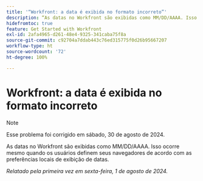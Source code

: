 ```yaml
---
title: '“Workfront: a data é exibida no formato incorreto”'
description: “As datas no Workfront são exibidas como MM/DD/AAAA. Isso ocorre mesmo quando usuários configuram seus navegadores de acordo com as preferências locais de exibição de datas.”
hidefromtoc: true
feature: Get Started with Workfront
exl-id: 2afa4965-d261-48e4-9325-341caba75f8a
source-git-commit: c92704a7ddab443c76ed315775f0d26b95667207
workflow-type: ht
source-wordcount: '72'
ht-degree: 100%

---
```


# Workfront: a data é exibida no formato incorreto

>[!NOTE]
>
>Esse problema foi corrigido em sábado, 30 de agosto de 2024.

As datas no Workfront são exibidas como MM/DD/AAAA. Isso ocorre mesmo quando os usuários definem seus navegadores de acordo com as preferências locais de exibição de datas.

_Relatado pela primeira vez em sexta-feira, 1 de agosto de 2024._
